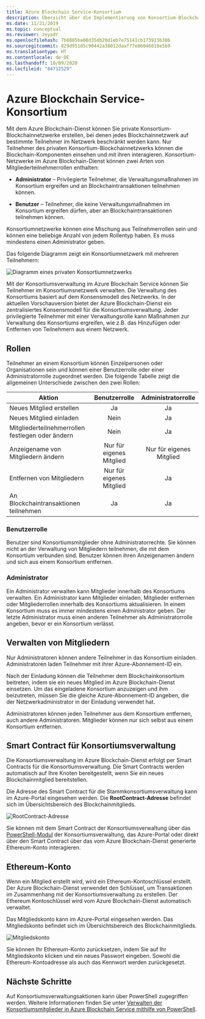 ```yaml
---
title: Azure Blockchain Service-Konsortium
description: Übersicht über die Implementierung von Konsortium-Blockchainnetzwerken durch den Azure Blockchain Service.
ms.date: 11/21/2019
ms.topic: conceptual
ms.reviewer: zeyadr
ms.openlocfilehash: 7b8885ba08d35db20d1eb7e75141cb173913b386
ms.sourcegitcommit: 829d951d5c90442a38012daaf77e86046018e5b9
ms.translationtype: HT
ms.contentlocale: de-DE
ms.lasthandoff: 10/09/2020
ms.locfileid: "84712529"
---
```

# <a name="azure-blockchain-service-consortium"></a>Azure Blockchain Service-Konsortium

Mit dem Azure Blockchain-Dienst können Sie private Konsortium-Blockchainnetzwerke erstellen, bei denen jedes Blockchainnetzwerk auf bestimmte Teilnehmer im Netzwerk beschränkt werden kann. Nur Teilnehmer des privaten Konsortium-Blockchainnetzwerks können die Blockchain-Komponenten einsehen und mit ihren interagieren. Konsortium-Netzwerke im Azure Blockchain-Dienst können zwei Arten von Mitgliederteilnehmerrollen enthalten:

* **Administrator** – Privilegierte Teilnehmer, die Verwaltungsmaßnahmen im Konsortium ergreifen und an Blockchaintransaktionen teilnehmen können.

* **Benutzer** – Teilnehmer, die keine Verwaltungsmaßnahmen im Konsortium ergreifen dürfen, aber an Blockchaintransaktionen teilnehmen können.

Konsortiumnetzwerke können eine Mischung aus Teilnehmerrollen sein und können eine beliebige Anzahl von jedem Rollentyp haben. Es muss mindestens einen Administrator geben.

Das folgende Diagramm zeigt ein Konsortiumnetzwerk mit mehreren Teilnehmern:

![Diagramm eines privaten Konsortiumnetzwerks](./media/consortium/network-diagram.png)

Mit der Konsortiumsverwaltung im Azure Blockchain Service können Sie Teilnehmer im Konsortiumsnetzwerk verwalten. Die Verwaltung des Konsortiums basiert auf dem Konsensmodell des Netzwerks. In der aktuellen Vorschauversion bietet der Azure Blockchain-Dienst ein zentralisiertes Konsensmodell für die Konsortiumsverwaltung. Jeder privilegierte Teilnehmer mit einer Verwaltungsrolle kann Maßnahmen zur Verwaltung des Konsortiums ergreifen, wie z.B. das Hinzufügen oder Entfernen von Teilnehmern aus einem Netzwerk.

## <a name="roles"></a>Rollen

Teilnehmer an einem Konsortium können Einzelpersonen oder Organisationen sein und können einer Benutzerrolle oder einer Administratorrolle zugeordnet werden. Die folgende Tabelle zeigt die allgemeinen Unterschiede zwischen den zwei Rollen:

| Aktion | Benutzerrolle | Administratorrolle
|--------|:----:|:------------:|
| Neues Mitglied erstellen | Ja | Ja |
| Neues Mitglied einladen | Nein | Ja |
| Mitgliederteilnehmerrollen festlegen oder ändern | Nein | Ja |
| Anzeigename von Mitgliedern ändern | Nur für eigenes Mitglied | Nur für eigenes Mitglied |
| Entfernen von Mitgliedern | Nur für eigenes Mitglied | Ja |
| An Blockchaintransaktionen teilnehmen | Ja | Ja |

### <a name="user-role"></a>Benutzerrolle

Benutzer sind Konsortiumsmitglieder ohne Administratorrechte. Sie können nicht an der Verwaltung von Mitgliedern teilnehmen, die mit dem Konsortium verbunden sind. Benutzer können ihren Anzeigenamen ändern und sich aus einem Konsortium entfernen.

### <a name="administrator"></a>Administrator

Ein Administrator verwalten kann Mitglieder innerhalb des Konsortiums verwalten. Ein Administrator kann Mitglieder einladen, Mitglieder entfernen oder Mitgliederrollen innerhalb des Konsortiums aktualisieren.
In einem Konsortium muss es immer mindestens einen Administrator geben. Der letzte Administrator muss einen anderen Teilnehmer als Administratorrolle angeben, bevor er ein Konsortium verlässt.

## <a name="managing-members"></a>Verwalten von Mitgliedern

Nur Administratoren können andere Teilnehmer in das Konsortium einladen. Administratoren laden Teilnehmer mit ihrer Azure-Abonnement-ID ein.

Nach der Einladung können die Teilnehmer dem Blockchainkonsortium beitreten, indem sie ein neues Mitglied im Azure Blockchain-Dienst einsetzen. Um das eingeladene Konsortium anzuzeigen und ihm beizutreten, müssen Sie die gleiche Azure-Abonnement-ID angeben, die der Netzwerkadministrator in der Einladung verwendet hat.

Administratoren können jeden Teilnehmer aus dem Konsortium entfernen, auch andere Administratoren. Mitglieder können nur sich selbst aus einem Konsortium entfernen.

## <a name="consortium-management-smart-contract"></a>Smart Contract für Konsortiumsverwaltung

Die Konsortiumsverwaltung im Azure Blockchain-Dienst erfolgt per Smart Contracts für die Konsortiumsverwaltung. Die Smart Contracts werden automatisch auf Ihre Knoten bereitgestellt, wenn Sie ein neues Blockchainmitglied bereitstellen.

Die Adresse des Smart Contract für die Stammkonsortiumsverwaltung kann im Azure-Portal eingesehen werden. Die **RootContract-Adresse** befindet sich im Übersichtsbereich des Blockchainmitglieds.

![RootContract-Adresse](./media/consortium/rootcontract-address.png)

Sie können mit dem Smart Contract der Konsortiumsverwaltung über das [PowerShell-Modul](manage-consortium-powershell.md) der Konsortiumsverwaltung, das Azure-Portal oder direkt über den Smart Contract über das vom Azure Blockchain-Dienst generierte Ethereum-Konto interagieren.

## <a name="ethereum-account"></a>Ethereum-Konto

Wenn ein Mitglied erstellt wird, wird ein Ethereum-Kontoschlüssel erstellt. Der Azure Blockchain-Dienst verwendet den Schlüssel, um Transaktionen im Zusammenhang mit der Konsortiumsverwaltung zu erstellen. Der Ethereum Kontoschlüssel wird vom Azure Blockchain-Dienst automatisch verwaltet.

Das Mitgliedskonto kann im Azure-Portal eingesehen werden. Das Mitgliedskonto befindet sich im Übersichtsbereich des Blockchainmitglieds.

![Mitgliedskonto](./media/consortium/member-account.png)

Sie können Ihr Ethereum-Konto zurücksetzen, indem Sie auf Ihr Mitgliedskonto klicken und ein neues Passwort eingeben. Sowohl die Ethereum-Kontoadresse als auch das Kennwort werden zurückgesetzt.  

## <a name="next-steps"></a>Nächste Schritte

Auf Konsortiumsverwaltungsaktionen kann über PowerShell zugegriffen werden. Weitere Informationen finden Sie unter [Verwalten der Konsortiumsmitglieder in Azure Blockchain Service mithilfe von PowerShell](manage-consortium-powershell.md).
